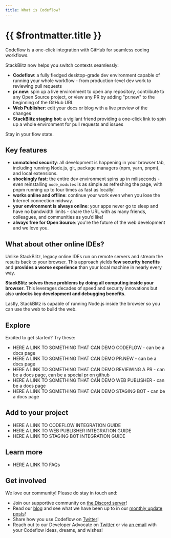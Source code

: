 ```yaml
---
title: What is Codeflow?
---
```


# {{ $frontmatter.title }}

Codeflow is a one-click integration with GitHub for seamless coding workflows. 

<!-- ideally these would be tiles or something else with little gifs THAT START PLAYING ONLY WHEN HOVERED ON -->
StackBlitz now helps you switch contexts seamlessly:
- **Codeflow**: a fully fledged desktop-grade dev environment capable of running your whole workflow - from production-level dev work to reviewing pull requests
- **pr.new**: spin up a live environment to open any repository, contribute to any Open Source project, or view any PR by adding "pr.new"  to the beginning of the GitHub URL
- **Web Publisher**: edit your docs or blog with a live preview of the changes
- **StackBlitz staging bot**: a vigilant friend providing a one-click link to spin up a whole environment for pull requests and issues

Stay in your flow state.

## Key features
- **unmatched security**: all development is happening in your browser tab, including running Node.js, git, package managers (npm, yarn, pnpm), and local extensions.
- **shockingly fast**: the entire dev environment spins up in miliseconds - even reinstalling `node_modules` is as simple as refreshing the page, with pnpm running up to four times as fast as locally!
- **works online and offline**: continue your work even when you lose the Internet connection midway.
- **your environment is always online**: your apps never go to sleep and have no bandwidth limits - share the URL with as many friends, colleagues, and communities as you’d like!
- **always free for Open Source**: you're the future of the web development and we love you.

## What about other online IDEs?

Unlike StackBlitz, legacy online IDEs run on remote servers and stream the results back to your browser. This approach yields **few security benefits** and **provides a worse experience** than your local machine in nearly every way.

**StackBlitz solves these problems by doing all computing inside your browser**. This leverages decades of speed and security innovations but also **unlocks key development and debugging benefits**.

Lastly, StackBlitz is capable of running Node.js inside the browser so you can use the web to build the web.

## Explore

Excited to get started? Try these:
- HERE A LINK TO SOMETHING THAT CAN DEMO CODEFLOW - can be a docs page
- HERE A LINK TO SOMETHING THAT CAN DEMO PR.NEW - can be a docs page
- HERE A LINK TO SOMETHING THAT CAN DEMO REVIEWING A PR - can be a docs page, can be a special pr on github
- HERE A LINK TO SOMETHING THAT CAN DEMO WEB PUBLISHER - can be a docs page
- HERE A LINK TO SOMETHING THAT CAN DEMO STAGING BOT - can be a docs page


## Add to your project
- HERE A LINK TO CODEFLOW INTEGRATION GUIDE
- HERE A LINK TO WEB PUBLISHER INTEGRATION GUIDE
- HERE A LINK TO STAGING BOT INTEGRATION GUIDE


## Learn more
- HERE A LINK TO FAQs

## Get involved

We love our community! Please do stay in touch and:

- Join our supportive community on [the Discord server](https://discord.gg/EQ7uJQxC)!
- Read our [blog](https://blog.stackblitz.com/) and see what we have been up to in our [monthly update posts](https://blog.stackblitz.com/categories/monthly-updates/)!
- Share how you use Codeflow on [Twitter](https://twitter.com/stackblitz)!
- Reach out to our Developer Advocate on [Twitter](https://twitter.com/sylwiavargas) or via [an email](mailto:devrel@stackblitz.com) with your Codeflow ideas, dreams, and wishes!
